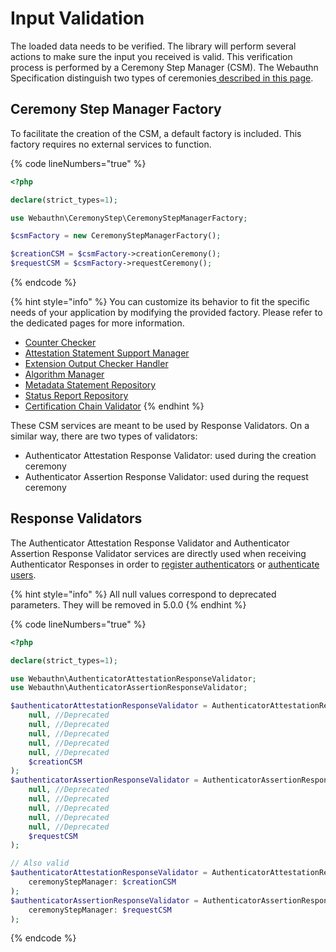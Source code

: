 # Input Validation

The loaded data needs to be verified. The library will perform several actions to make sure the input you received is valid. This verification process is performed by a Ceremony Step Manager (CSM). The Webauthn Specification distinguish two types of ceremonies[ described in this page](../webauthn-in-a-nutshell/ceremonies.md).

## Ceremony Step Manager Factory

To facilitate the creation of the CSM, a default factory is included. This factory requires no external services to function.

{% code lineNumbers="true" %}
```php
<?php

declare(strict_types=1);

use Webauthn\CeremonyStep\CeremonyStepManagerFactory;

$csmFactory = new CeremonyStepManagerFactory();

$creationCSM = $csmFactory->creationCeremony();
$requestCSM = $csmFactory->requestCeremony();
```
{% endcode %}

{% hint style="info" %}
You can customize its behavior to fit the specific needs of your application by modifying the provided factory. Please refer to the dedicated pages for more information.

* [Counter Checker](advanced-behaviours/authenticator-counter.md)
* [Attestation Statement Support Manager](advanced-behaviours/attestation-and-metadata-statement.md#attestation-statement-support-manager)
* [Extension Output Checker Handler](advanced-behaviours/extensions.md)
* [Algorithm Manager](advanced-behaviours/authenticator-algorithms.md)
* [Metadata Statement Repository](advanced-behaviours/attestation-and-metadata-statement.md#metadata-statement-repository)
* [Status Report Repository](advanced-behaviours/attestation-and-metadata-statement.md#status-report-repository)
* [Certification Chain Validator](advanced-behaviours/attestation-and-metadata-statement.md#certificate-chain-validator)
{% endhint %}

These CSM services are meant to be used by Response Validators. On a similar way, there are two types of validators:

* Authenticator Attestation Response Validator: used during the creation ceremony
* Authenticator Assertion Response Validator: used during the request ceremony

## Response Validators

The Authenticator Attestation Response Validator and Authenticator Assertion Response Validator services are directly used when receiving Authenticator Responses in order to [register authenticators](authenticator-registration.md) or [authenticate users](authenticate-your-users.md).

{% hint style="info" %}
All null values correspond to deprecated parameters. They will be removed in 5.0.0
{% endhint %}

{% code lineNumbers="true" %}
```php
<?php

declare(strict_types=1);

use Webauthn\AuthenticatorAttestationResponseValidator;
use Webauthn\AuthenticatorAssertionResponseValidator;

$authenticatorAttestationResponseValidator = AuthenticatorAttestationResponseValidator::create(
    null, //Deprecated
    null, //Deprecated
    null, //Deprecated
    null, //Deprecated
    null, //Deprecated
    $creationCSM
);
$authenticatorAssertionResponseValidator = AuthenticatorAssertionResponseValidator::create(
    null, //Deprecated
    null, //Deprecated
    null, //Deprecated
    null, //Deprecated
    null, //Deprecated
    $requestCSM
);

// Also valid
$authenticatorAttestationResponseValidator = AuthenticatorAttestationResponseValidator::create(
    ceremonyStepManager: $creationCSM
);
$authenticatorAssertionResponseValidator = AuthenticatorAssertionResponseValidator::create(
    ceremonyStepManager: $requestCSM
);
```
{% endcode %}
